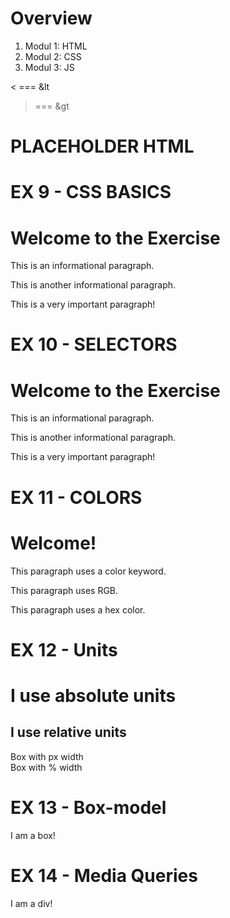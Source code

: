 # Overview

1. Modul 1: HTML
2. Modul 2: CSS
3. Modul 3: JS

< === &lt
> === &gt



# PLACEHOLDER HTML

# EX 9 - CSS BASICS
<!DOCTYPE html>
<head>
  <meta>
  <title>CSS Practice</title>
</head>
<body>
  <h1>Welcome to the Exercise</h1>
  <p class="info">This is an informational paragraph.</p>
  <p class="info">This is another informational paragraph.</p>
  <p id="important">This is a very important paragraph!</p>
</body>
</html>


# EX 10 - SELECTORS

<!DOCTYPE html>
<head>
  <meta>
  <title>CSS Practice</title>
  <style>
    /* Write your code here */
  </style>
</head>
<body>
  <h1>Welcome to the Exercise</h1>
  <p class="info">This is an informational paragraph.</p>
  <p class="info">This is another informational paragraph.</p>
  <p id="important">This is a very important paragraph!</p>
</body>
</html>

# EX 11 - COLORS

<!DOCTYPE html>
  <title>Color Practice</title>
  <style>
    /* Write your color styles here */
  </style>
</head>
<body>
  <h1 class="title">Welcome!</h1>
  <p class="keyword">This paragraph uses a color keyword.</p>
  <p class="rgb">This paragraph uses RGB.</p>
  <p class="hex">This paragraph uses a hex color.</p>
</body>
</html>

# EX 12 - Units

<!DOCTYPE html>
<html>
<head>
  <title>CSS Units Practice</title>
  <style>
    /* Write your styles here */
  </style>
</head>
<body>
  <h1 class="absolute-heading">I use absolute units</h1>
  <h2 class="relative-heading">I use relative units</h2>

  <div class="box-absolute">Box with px width</div>
  <div class="box-relative">Box with % width</div>
</body>
</html>

# EX 13 - Box-model

<!DOCTYPE html>
<html>
<head>
  <title>Box Model Practice</title>
  <style>
    /* Write your CSS here */
  </style>
</head>
<body>
  <div class="box">I am a box!</div>
</body>
</html>

# EX 14 - Media Queries

<!DOCTYPE html>
<html>
<head>
  <title>Media Queries Practice</title>
  <style>
    /* Write your CSS here */
  </style>
</head>
<body>
  <div>I am a div!</div>
</body>
</html>

